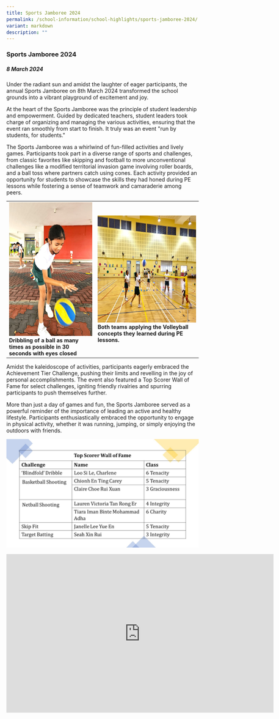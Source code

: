 ```yaml
---
title: Sports Jamboree 2024
permalink: /school-information/school-highlights/sports-jamboree-2024/
variant: markdown
description: ""
---
```

### Sports Jamboree 2024

##### 8 March 2024

Under the radiant sun and amidst the laughter of eager participants, the annual Sports Jamboree on 8th March 2024 transformed the school grounds into a vibrant playground of excitement and joy.

At the heart of the Sports Jamboree was the principle of student leadership and empowerment. Guided by dedicated teachers, student leaders took charge of organizing and managing the various activities, ensuring that the event ran smoothly from start to finish. It truly was an event "run by students, for students."

The Sports Jamboree was a whirlwind of fun-filled activities and lively games. Participants took part in a diverse range of sports and challenges, from classic favorites like skipping and football to more unconventional challenges like a modified territorial invasion game involving roller boards, and a ball toss where partners catch using cones. Each activity provided an opportunity for students to showcase the skills they had honed during PE lessons while fostering a sense of teamwork and camaraderie among peers.

<table>
<tbody><tr>
		<td><img alt="childday01" src="/images/Sports%20Jamboree%202024/dribble.jpg" style="width:280px;height:350px;"><b>Dribbling of a ball as many times as possible in 30 seconds with eyes closed</b></td>
		<td><img alt="childday02" src="/images/Sports%20Jamboree%202024/volleyball.jpg" style="width:450px;height:280px;"><b>Both teams applying the Volleyball concepts they learned during PE lessons.</b></td>
</tr></tbody></table>

Amidst the kaleidoscope of activities, participants eagerly embraced the Achievement Tier Challenge, pushing their limits and revelling in the joy of personal accomplishments. The event also featured a Top Scorer Wall of Fame for select challenges, igniting friendly rivalries and spurring participants to push themselves further. 

More than just a day of games and fun, the Sports Jamboree served as a powerful reminder of the importance of leading an active and healthy lifestyle. Participants enthusiastically embraced the opportunity to engage in physical activity, whether it was running, jumping, or simply enjoying the outdoors with friends.

![](/images/Sports%20Jamboree%202024/jamboree_top_scorer_2024.jpg)

<center><iframe allowfullscreen="" allow="accelerometer; autoplay; clipboard-write; encrypted-media; gyroscope; picture-in-picture; web-share" frameborder="0" title="YouTube video player" src="https://www.youtube.com/embed/h44TPAgUzRc?si=V7U5vsnqH6qXFNLT" height="415" width="700"></iframe></center>